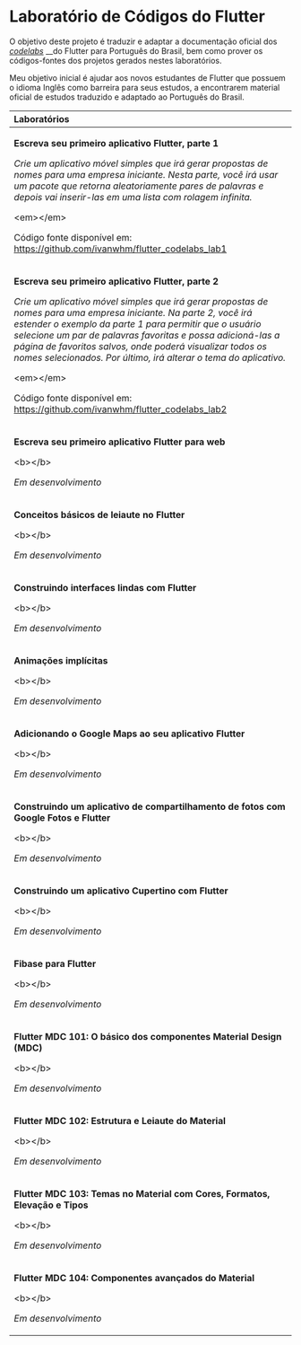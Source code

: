 # Laboratório de Códigos do Flutter

O objetivo deste projeto é traduzir e adaptar a documentação oficial dos [_codelabs_](https://flutter.dev/docs/codelabs) __do Flutter para Português do Brasil, bem como prover os códigos-fontes dos projetos gerados nestes laboratórios.

Meu objetivo inicial é ajudar aos novos estudantes de Flutter que possuem o idioma Inglês como barreira para seus estudos, a encontrarem material oficial de estudos traduzido e adaptado ao Português do Brasil.

<table>
  <thead>
    <tr>
      <th style="text-align:left">Laborat&#xF3;rio<b>s</b>
      </th>
    </tr>
  </thead>
  <tbody>
    <tr>
      <td style="text-align:left">
        <p><b>Escreva seu primeiro aplicativo Flutter, parte 1</b>
        </p>
        <p></p>
        <p><em>Crie um aplicativo m&#xF3;vel simples que ir&#xE1; gerar  propostas de nomes para uma empresa iniciante. Nesta parte, voc&#xEA; ir&#xE1; usar um pacote que retorna aleatoriamente pares de palavras e depois vai inserir-las em uma lista com rolagem infinita.</em>
        </p>
        <p>&lt;em&gt;&lt;/em&gt;</p>
        <p>C&#xF3;digo fonte dispon&#xED;vel em: <a href="https://github.com/ivanwhm/flutter_codelabs_lab1">https://github.com/ivanwhm/flutter_codelabs_lab1</a>
        </p>
      </td>
    </tr>
    <tr>
      <td style="text-align:left">
        <p><b>Escreva seu primeiro aplicativo Flutter, parte 2</b>
        </p>
        <p></p>
        <p><em>Crie um aplicativo m&#xF3;vel simples que ir&#xE1; gerar  propostas de nomes para uma empresa iniciante. Na parte 2, voc&#xEA; ir&#xE1; estender o exemplo da parte 1 para permitir que o usu&#xE1;rio selecione um par de palavras favoritas e possa adicion&#xE1;-las a p&#xE1;gina de favoritos salvos, onde poder&#xE1; visualizar todos os nomes selecionados. Por &#xFA;ltimo, ir&#xE1; alterar o tema do aplicativo.</em>
        </p>
        <p>&lt;em&gt;&lt;/em&gt;</p>
        <p>C&#xF3;digo fonte dispon&#xED;vel em: <a href="https://github.com/ivanwhm/flutter_codelabs_lab2">https://github.com/ivanwhm/flutter_codelabs_lab2</a>
        </p>
      </td>
    </tr>
    <tr>
      <td style="text-align:left">
        <p><b>Escreva seu primeiro aplicativo Flutter para web</b>
        </p>
        <p>&lt;b&gt;&lt;/b&gt;</p>
        <p><em>Em desenvolvimento</em>
        </p>
      </td>
    </tr>
    <tr>
      <td style="text-align:left">
        <p><b>Conceitos b&#xE1;sicos de leiaute no Flutter</b>
        </p>
        <p>&lt;b&gt;&lt;/b&gt;</p>
        <p><em>Em desenvolvimento</em>
        </p>
      </td>
    </tr>
    <tr>
      <td style="text-align:left">
        <p><b>Construindo interfaces lindas com Flutter</b>
        </p>
        <p>&lt;b&gt;&lt;/b&gt;</p>
        <p><em>Em desenvolvimento</em>
        </p>
      </td>
    </tr>
    <tr>
      <td style="text-align:left">
        <p><b>Anima&#xE7;&#xF5;es impl&#xED;citas</b>
        </p>
        <p>&lt;b&gt;&lt;/b&gt;</p>
        <p><em>Em desenvolvimento</em>
        </p>
      </td>
    </tr>
    <tr>
      <td style="text-align:left">
        <p><b>Adicionando o Google Maps ao seu aplicativo Flutter</b>
        </p>
        <p>&lt;b&gt;&lt;/b&gt;</p>
        <p><em>Em desenvolvimento</em>
        </p>
      </td>
    </tr>
    <tr>
      <td style="text-align:left">
        <p><b>Construindo um aplicativo de compartilhamento de fotos com Google Fotos e Flutter</b>
        </p>
        <p>&lt;b&gt;&lt;/b&gt;</p>
        <p><em>Em desenvolvimento</em>
        </p>
      </td>
    </tr>
    <tr>
      <td style="text-align:left">
        <p><b>Construindo um aplicativo Cupertino com Flutter</b>
        </p>
        <p>&lt;b&gt;&lt;/b&gt;</p>
        <p><em>Em desenvolvimento</em>
        </p>
      </td>
    </tr>
    <tr>
      <td style="text-align:left">
        <p><b>Fibase para Flutter</b>
        </p>
        <p>&lt;b&gt;&lt;/b&gt;</p>
        <p><em>Em desenvolvimento</em>
        </p>
      </td>
    </tr>
    <tr>
      <td style="text-align:left">
        <p><b>Flutter MDC 101: O b&#xE1;sico dos componentes Material Design (MDC)</b>
        </p>
        <p>&lt;b&gt;&lt;/b&gt;</p>
        <p><em>Em desenvolvimento</em>
        </p>
      </td>
    </tr>
    <tr>
      <td style="text-align:left">
        <p><b>Flutter MDC 102: Estrutura e Leiaute do Material</b>
        </p>
        <p>&lt;b&gt;&lt;/b&gt;</p>
        <p><em>Em desenvolvimento</em>
        </p>
      </td>
    </tr>
    <tr>
      <td style="text-align:left">
        <p><b>Flutter MDC 103: Temas no Material com Cores, Formatos, Eleva&#xE7;&#xE3;o e Tipos</b>
        </p>
        <p>&lt;b&gt;&lt;/b&gt;</p>
        <p><em>Em desenvolvimento</em>
        </p>
      </td>
    </tr>
    <tr>
      <td style="text-align:left">
        <p><b>Flutter MDC 104: Componentes avan&#xE7;ados do Material</b>
        </p>
        <p>&lt;b&gt;&lt;/b&gt;</p>
        <p><em>Em desenvolvimento</em>
        </p>
      </td>
    </tr>
  </tbody>
</table>

